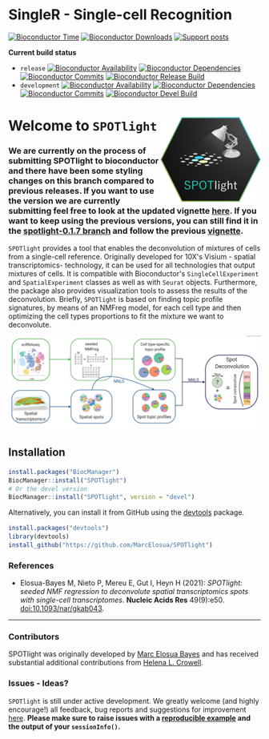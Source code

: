# SingleR - Single-cell Recognition

[![Bioconductor Time](https://bioconductor.org/shields/years-in-bioc/SPOTlight.svg)](https://bioconductor.org/packages/release/bioc/html/SPOTlight.html "How long has SPOTlight been in a release of Bioconductor")
[![Bioconductor Downloads](https://bioconductor.org/shields/downloads/release/SPOTlight.svg)](https://bioconductor.org/packages/stats/bioc/SPOTlight/ "Ranking by number of downloads. A lower number means the package is downloaded more frequently. Determined within a package type (software, experiment, annotation, workflow) and uses the number of distinct IPs for the last 12 months")
[![Support posts](https://bioconductor.org/shields/posts/SPOTlight.svg)](https://support.bioconductor.org/t/SPOTlight/ "Support site activity for SPOTlight, last 6 months: tagged questions/avg. answers per question/avg. comments per question/accepted answers, or 0 if no tagged posts.")

**Current build status**
- `release` [![Bioconductor Availability](https://bioconductor.org/shields/availability/3.11/SPOTlight.svg)](https://bioconductor.org/packages/release/bioc/html/SPOTlight.html#archives "Whether SPOTlight release is available on all platforms") 
[![Bioconductor Dependencies](https://bioconductor.org/shields/dependencies/release/SPOTlight.svg)](https://bioconductor.org/packages/release/bioc/html/SPOTlight.html#since "Number of recursive dependencies needed to install package")
[![Bioconductor Commits](https://bioconductor.org/shields/lastcommit/release/bioc/SPOTlight.svg)](https://bioconductor.org/checkResults/devel/bioc-LATEST/SPOTlight "Time since last commit, possible values: today, < 1 week, < 1 month, < 3 months, since release, before release")
[![Bioconductor Release Build](https://bioconductor.org/shields/build/release/bioc/SPOTlight.svg)](https://bioconductor.org/checkResults/release/bioc-LATEST/SPOTlight/ "Bioconductor release build")
- `development` [![Bioconductor Availability](https://bioconductor.org/shields/availability/3.12/SPOTlight.svg)](https://bioconductor.org/packages/devel/bioc/html/SPOTlight.html#archives "Whether SPOTlight devel is available on all platforms") 
[![Bioconductor Dependencies](https://bioconductor.org/shields/dependencies/devel/SPOTlight.svg)](https://bioconductor.org/packages/devel/bioc/html/SPOTlight.html#since "Number of recursive dependencies needed to install package")
[![Bioconductor Commits](https://bioconductor.org/shields/lastcommit/devel/bioc/SPOTlight.svg)](https://bioconductor.org/checkResults/devel/bioc-LATEST/SPOTlight "Time since last commit, possible values: today, < 1 week, < 1 month, < 3 months, since release, before release")
[![Bioconductor Devel Build](https://bioconductor.org/shields/build/devel/bioc/SPOTlight.svg)](https://bioconductor.org/checkResults/devel/bioc-LATEST/SPOTlight/ "Bioconductor devel build")

# Welcome to `SPOTlight` <img src="inst/extdata/SPOTlight.png" width="200" align="right"/>

### We are currently on the process of submitting SPOTlight to bioconductor and there have been some styling changes on this branch compared to previous releases. If you want to use the version we are currently submitting feel free to look at the updated vignette [here](https://github.com/MarcElosua/SPOTlight/blob/main/vignettes/SPOTlight_kidney.Rmd). If you want to keep using the previous versions, you can still find it in the [spotlight-0.1.7 branch](https://github.com/MarcElosua/SPOTlight/tree/spotlight-0.1.7) and follow the previous [vignette](https://marcelosua.github.io/SPOTlight/).

`SPOTlight` provides a tool that enables the deconvolution of mixtures of cells from a single-cell reference. Originally developed for 10X's Visium - spatial transcriptomics- technology, it can be used for all technologies that output mixtures of cells. It is compatible with Bioconductor's `SingleCellExperiment` and `SpatialExperiment` classes as well as with `Seurat` objects. Furthermore, the package also provides visualization tools to assess the results of the deconvolution. Briefly, `SPOTlight` is based on finding topic profile signatures, by means of an NMFreg model, for each cell type and then optimizing the cell types proportions to fit the mixture we want to deconvolute.

<img src="vignettes/schematic.png" width="600"/>

## Installation

``` r
install.packages("BiocManager")
BiocManager::install("SPOTlight")
# Or the devel version
BiocManager::install("SPOTlight", version = "devel")
```

Alternatively, you can install it from GitHub using the [devtools](https://github.com/hadley/devtools) package.

``` r
install.packages("devtools")
library(devtools)
install_github("https://github.com/MarcElosua/SPOTlight")
```

### References

-   Elosua-Bayes M, Nieto P, Mereu E, Gut I, Heyn H (2021): *SPOTlight: seeded NMF regression to deconvolute spatial transcriptomics spots with single-cell transcriptomes*. **Nucleic Acids Res** 49(9):e50. <doi:10.1093/nar/gkab043>.

------------------------------------------------------------------------

### Contributors

SPOTlight was originally developed by [Marc Elosua Bayes](https://github.com/MarcElosua/) and has received substantial additional contributions from [Helena L. Crowell](https://github.com/HelenaLC).

### Issues - Ideas?

`SPOTlight` is still under active development. We greatly welcome (and highly encourage!) all feedback, bug reports and suggestions for improvement [here](https://github.com/MarcElosua/SPOTlight/issues). **Please make sure to raise issues with a [reproducible example](https://www.tidyverse.org/help/) and the output of your `sessionInfo()`.**
